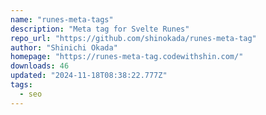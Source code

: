 ```yaml
---
name: "runes-meta-tags"
description: "Meta tag for Svelte Runes"
repo_url: "https://github.com/shinokada/runes-meta-tag"
author: "Shinichi Okada"
homepage: "https://runes-meta-tag.codewithshin.com/"
downloads: 46
updated: "2024-11-18T08:38:22.777Z"
tags: 
  - seo
---
```

